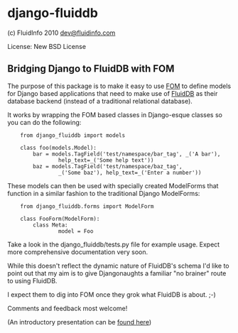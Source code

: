django-fluiddb
==============

(c) FluidInfo 2010
dev@fluidinfo.com

License: New BSD License

Bridging Django to FluidDB with FOM
-----------------------------------

The purpose of this package is to make it easy to use 
[FOM](http://bitbucket.org/aafshar/fom-main/wiki/Home) to define models for
Django based applications that need to make use of 
[FluidDB](http://fluidinfo.com) as their database backend (instead of a
traditional relational database). 

It works by wrapping the FOM based classes in Django-esque classes so you can
do the following:

        from django_fluiddb import models 
        
        class foo(models.Model):
            bar = models.TagField('test/namespace/bar_tag', _('A bar'),
                    help_text=_('Some help text'))
            baz = models.TagField('test/namespace/baz_tag', 
                    _('Some baz'), help_text=_('Enter a number'))

These models can then be used with specially created ModelForms that
function in a similar fashion to the traditional Django ModelForms:

        from django_fluiddb.forms import ModelForm

        class FooForm(ModelForm):
            class Meta:
                    model = Foo

Take a look in the django_fluiddb/tests.py file for example usage. Expect more 
comprehensive documentation very soon.

While this doesn't reflect the dynamic nature of FluidDB's schema I'd like to
point out that my aim is to give Djangonaughts a familiar "no brainer" route 
to using FluidDB.

I expect them to dig into FOM once they grok what FluidDB is about. ;-)

Comments and feedback most welcome!

(An introductory presentation can be 
[found here](http://www.slideshare.net/ntoll/an-introduction-to-fluiddb-a-social-database-in-the-cloud))
